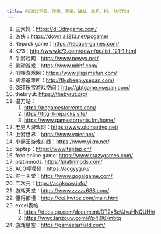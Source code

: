 ```yaml
---
title: PC游戏下载、攻略、资讯、破解、单机、PS、SWITCH
---
```


1. 三大妈：https://dl.3dmgame.com/
2. 游侠：https://down.ali213.net/pcgame/
3. Repack game：https://repack-games.com/
4. K73：http://www.k73.com/down/pc/list-121-1.html
5. 牛游戏网：https://www.newyx.net/
6. 灵动游戏：https://www.mhhf.com/
7. 叽哩游戏网：https://www.jiligamefun.com/
8. 资源避难所：http://flysheep.ysepan.com/
9. GBT乐赏游戏空间：http://gbtgame.ysepan.com/
10. thebryut: https://thebyrut.org/
11. 磁力站：
    1.  https://pcgamestorrents.com/
    2.  https://fitgirl-repacks.site/
    3.  https://www.gamestorrents.fm/home/
12. 老男人游戏网：https://www.oldmantvg.net/
13. 上游世界：https://www.vgter.net/
14. 小霸王游戏在线：https://www.yikm.net/
15. taptap：https://www.taptap.cn/
16. free online game: https://www.crazygames.com/
17. platinmods: https://platinmods.com/
18. ACG嘤嘤怪：https://acgyyg.ru/
19. 绅士天堂：https://www.gogalgame.com/
20. 二次元：https://acgknow.info/
21. 游戏天堂：https://www.zzzzz688.com/
22. 懂得都懂：https://cej.kwtbz.com/main.html
23. excel表格
    1.  https://docs.qq.com/document/DT2xBeVJvaHNQUHht
    2.  https://wwc.lanzouw.com/iYp4j067mbtg
24. 游戏星空：https://gamestarfield.com/



